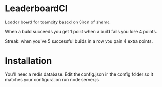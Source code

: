 LeaderboardCI
=============

Leader board for teamcity based on Siren of shame.

When a build succeeds you get 1 point when a build fails you lose 4 points.

Streak: when you've 5 successful builds in a row you gain 4 extra points.

Installation
============

You'll need a redis database.
Edit the config.json in the config folder so it matches your configuration
run node server.js